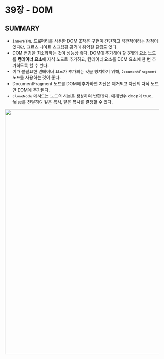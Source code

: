 # 39장 - DOM
## SUMMARY
- `innerHTML` 프로퍼티를 사용한 DOM 조작은 구현이 간단하고 직관적이라는 장점이 있지만, 크로스 사이트 스크립핑 공격에 취약한 단점도 있다.
- DOM 변경을 최소화하는 것이 성능상 좋다. DOM에 추가해야 할 3개의 요소 노드를 **컨테이너 요소**에 자식 노드로 추가하고, 컨테이너 요소를 DOM 요소에 한 번 추가하도록 할 수 있다.
- 이때 불필요한 컨테이너 요소가 추가되는 것을 방지하기 위해, `DocumentFragment` 노드를 사용하는 것이 좋다.
- DocumentFragment 노드를 DOM에 추가하면 자신은 제거되고 자신의 자식 노드만 DOM에 추가된다.
- `cloneNode` 메서드는 노드의 사본을 생성하여 반환한다. 매개변수 deep에 true, false를 전달하여 깊은 복사, 얕은 복사를 결정할 수 있다.

<img width="800" alt="" src="https://github.com/user-attachments/assets/e6f10c27-19db-4859-bc2f-569f265a4173" />
